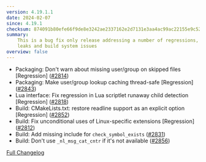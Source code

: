 ```yaml
---
version: 4.19.1.1
date: 2024-02-07
since: 4.19.1
checksum: 874091b80efe66f9de8e3242ae2337162e2d7131e3aa4ac99ac22155e9c521e5
summary:
    This is a bug fix only release addressing a number of regressions, memory
    leaks and build system issues
overview: false
---
```


* Packaging: Don't warn about missing user/group on skipped files [Regression] ([#2814](https://github.com/rpm-software-management/rpm/pull/2814))
* Packaging: Make user/group lookup caching thread-safe [Regression] ([#2843](https://github.com/rpm-software-management/rpm/pull/2843))
* Lua interface: Fix regression in Lua scriptlet runaway child detection [Regression] ([#2818](https://github.com/rpm-software-management/rpm/pull/2818))
* Build: CMakeLists.txt: restore readline support as an explicit option [Regression] ([#2852](https://github.com/rpm-software-management/rpm/pull/2852))
* Build: Fix unconditional uses of Linux-specific extensions [Regression] ([#2812](https://github.com/rpm-software-management/rpm/pull/2812))
* Build: Add missing include for `check_symbol_exists` ([#2831](https://github.com/rpm-software-management/rpm/pull/2831))
* Build: Don't use `_nl_msg_cat_cntr` if it's not available ([#2856](https://github.com/rpm-software-management/rpm/pull/2856))

[Full Changelog](https://github.com/rpm-software-management/rpm/compare/rpm-4.19.1-release...rpm-4.19.1.1-release)
